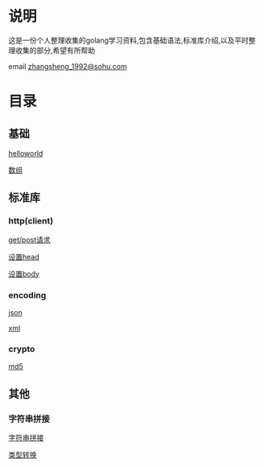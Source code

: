 # 说明

这是一份个人整理收集的golang学习资料,包含基础语法,标准库介绍,以及平时整理收集的部分,希望有所帮助

email <zhangsheng_1992@sohu.com>


# 目录

## 基础
[helloworld](base/helloworld.md)

[数组](base/array.md)


## 标准库

### http(client)
[get/post请求](packages/http/http-simple-request.md)

[设置head](packages/http/http-request-head.md)

[设置body](packages/http/http-request-body.md)

### encoding
[json](packages/encoding/json.md)

[xml](packages/encoding/xml.md)

### crypto
[md5](packages/crypto/md5.md)


## 其他

### 字符串拼接
[字符串拼接](tools/join_string.md)

[类型转换](tools/type_convert.md)

